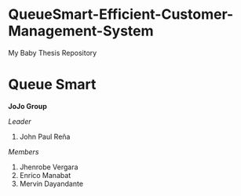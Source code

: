 # QueueSmart-Efficient-Customer-Management-System
My Baby Thesis Repository

# Queue Smart

**JoJo Group**

*Leader*
1. John Paul Reña

*Members*
1. Jhenrobe Vergara
2. Enrico Manabat
3. Mervin Dayandante
